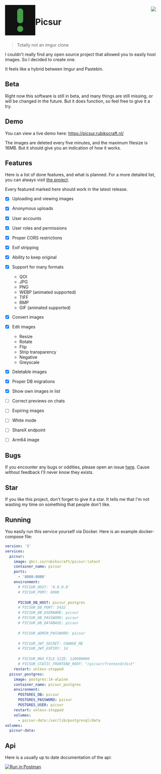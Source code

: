 <img align="left" width="100" height="100" src="branding/logo/picsur.svg"/>

<a  href="https://discord.gg/GPZNwV3VKE">
<img align="right" style="margin: 5px" src="https://img.shields.io/discord/986634827337965638?color=454FBF&label=Chat%20on%20Discord"/>
</a>

# Picsur

<br>

> Totally not an imgur clone

I couldn't really find any open source project that allowed you to easily host images. So I decided to create one.

It feels like a hybrid between Imgur and Pastebin.

## Beta

Right now this software is still in beta, and many things are still missing, or will be changed in the future.
But it does function, so feel free to give it a try.

## Demo

You can view a live demo here: <https://picsur.rubikscraft.nl/>

The images are deleted every five minutes, and the maximum filesize is 16MB. But it should give you an indication of how it works.

## Features

Here is a list of done features, and what is planned.
For a more detailed list, you can always visit [the project](https://github.com/rubikscraft/Picsur/projects/1).

Every featured marked here should work in the latest release.

- [x] Uploading and viewing images
- [x] Anonymous uploads
- [x] User accounts
- [x] User roles and permissions
- [x] Proper CORS restrictions
- [x] Exif stripping
- [x] Ability to keep original
- [x] Support for many formats
  - QOI
  - JPG
  - PNG
  - WEBP (animated supported)
  - TIFF
  - BMP
  - GIF (animated supported)
- [x] Convert images
- [x] Edit images
  - Resize
  - Rotate
  - Flip
  - Strip transparency
  - Negative
  - Greyscale
- [x] Deletable images
- [x] Proper DB migrations
- [x] Show own images in list

- [ ] Correct previews on chats
- [ ] Expiring images
- [ ] White mode
- [ ] ShareX endpoint
- [ ] Arm64 image

## Bugs

If you encounter any bugs or oddities, please open an issue [here](https://github.com/rubikscraft/Picsur/issues). Cause without feedback I'll never know they exists.

## Star

If you like this project, don't forget to give it a star. It tells me that I'm not wasting my time on something that people don't like.

## Running

You easily run this service yourself via Docker. Here is an example docker-compose file:

```yaml
version: '3'
services:
  picsur:
    image: ghcr.io/rubikscraft/picsur:latest
    container_name: picsur
    ports:
      - '8080:8080'
    environment:
      # PICSUR_HOST: '0.0.0.0'
      # PICSUR_PORT: 8080

      PICSUR_DB_HOST: picsur_postgres
      # PICSUR_DB_PORT: 5432
      # PICSUR_DB_USERNAME: picsur
      # PICSUR_DB_PASSWORD: picsur
      # PICSUR_DB_DATABASE: picsur

      # PICSUR_ADMIN_PASSWORD: picsur

      # PICSUR_JWT_SECRET: CHANGE_ME
      # PICSUR_JWT_EXPIRY: 1d

      # PICSUR_MAX_FILE_SIZE: 128000000
      # PICSUR_STATIC_FRONTEND_ROOT: "/picsur/frontend/dist"
    restart: unless-stopped
  picsur_postgres:
    image: postgres:14-alpine
    container_name: picsur_postgres
    environment:
      POSTGRES_DB: picsur
      POSTGRES_PASSWORD: picsur
      POSTGRES_USER: picsur
    restart: unless-stopped
    volumes:
      - picsur-data:/var/lib/postgresql/data
volumes:
  picsur-data:
```

## Api

Here is a usually up to date documentation of the api:

[![Run in Postman](https://run.pstmn.io/button.svg)](https://www.postman.com/rubikscraft-team/workspace/picsur/collection/1841871-78e559b6-4f39-4092-87c3-92fa29547d03)
